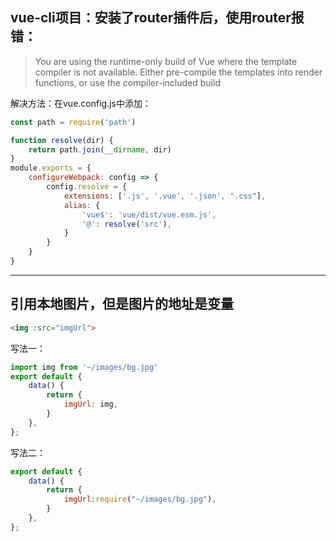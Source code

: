 ﻿## vue-cli项目：安装了router插件后，使用router报错：

> You are using the runtime-only build of Vue where the template compiler is not available. Either pre-compile the templates into render functions, or use the compiler-included build

 解决方法：在vue.config.js中添加：
```js
const path = require('path')

function resolve(dir) {
	return path.join(__dirname, dir)
}
module.exports = {
	configureWebpack: config => {
		config.resolve = {
			extensions: ['.js', '.vue', '.json', ".css"],
			alias: {
				'vue$': 'vue/dist/vue.esm.js',
				'@': resolve('src'),
			}
		}
	}
}
```



---




## 引用本地图片，但是图片的地址是变量
```html
<img :src="imgUrl">
```

写法一：
```js
import img from '~/images/bg.jpg'
export default {
	data() {
		return {
			imgUrl: img,
		}
	},
};
```

写法二：
```js
export default {
	data() {
		return {
			imgUrl:require("~/images/bg.jpg"),
		}
	},
};
```